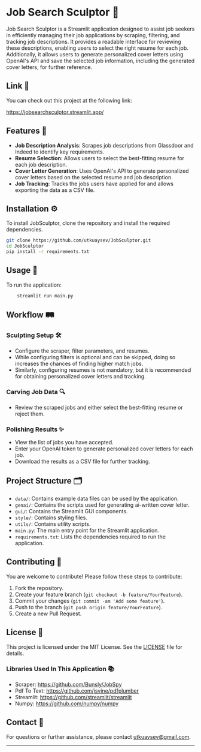 # Job Search Sculptor 🗿

Job Search Sculptor is a Streamlit application designed to assist job seekers in efficiently managing their job applications by scraping, filtering, and tracking job descriptions. It provides a readable interface for reviewing these descriptions, enabling users to select the right resume for each job. Additionally, it allows users to generate personalized cover letters using OpenAI's API and save the selected job information, including the generated cover letters, for further reference.


## Link 🔗
You can check out this project at the following link:

https://jobsearchsculptor.streamlit.app/

## Features 🌟

- **Job Description Analysis**: Scrapes job descriptions from Glassdoor and Indeed to identify key requirements.
- **Resume Selection**: Allows users to select the best-fitting resume for each job description.
- **Cover Letter Generation**: Uses OpenAI's API to generate personalized cover letters based on the selected resume and job description.
- **Job Tracking**: Tracks the jobs users have applied for and allows exporting the data as a CSV file.

## Installation ⚙️

To install JobSculptor, clone the repository and install the required dependencies.

```bash
git clone https://github.com/utkuaysev/JobSculptor.git
cd JobSculptor
pip install -r requirements.txt
```

## Usage 🚀

To run the application:
```
    streamlit run main.py
```

## Workflow 🛤️
### Sculpting Setup 🛠️
- Configure the scraper, filter parameters, and resumes.
- While configuring filters is optional and can be skipped, doing so increases the chances of finding higher match jobs.
- Similarly, configuring resumes is not mandatory, but it is recommended for obtaining personalized cover letters and tracking.

### Carving Job Data 🔍
- Review the scraped jobs and either select the best-fitting resume or reject them.

### Polishing Results ✨
- View the list of jobs you have accepted.
- Enter your OpenAI token to generate personalized cover letters for each job.
- Download the results as a CSV file for further tracking.

## Project Structure 🗂️

- `data/`: Contains example data files can be used by the application.
- `genai/`: Contains the scripts used for generating ai-written cover letter.
- `gui/`: Contains the Streamlit GUI components.
- `style/`: Contains styling files.
- `utils/`: Contains utility scripts.
- `main.py`: The main entry point for the Streamlit application.
- `requirements.txt`: Lists the dependencies required to run the application.

## Contributing 🤝

You are welcome to contribute! Please follow these steps to contribute:

1. Fork the repository.
2. Create your feature branch (`git checkout -b feature/YourFeature`).
3. Commit your changes (`git commit -am 'Add some feature'`).
4. Push to the branch (`git push origin feature/YourFeature`).
5. Create a new Pull Request.

## License 📄

This project is licensed under the MIT License. See the [LICENSE](LICENSE) file for details.

### Libraries Used In This Application 📚
- Scraper: https://github.com/Bunsly/JobSpy
- Pdf To Text: https://github.com/jsvine/pdfplumber
- Streamlit: https://github.com/streamlit/streamlit
- Numpy: https://github.com/numpy/numpy

## Contact 📧

For questions or further assistance, please contact utkuaysev@gmail.com.

---
